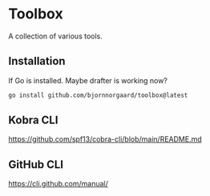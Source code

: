 # Toolbox
A collection of various tools.

## Installation
If Go is installed. Maybe drafter is working now?

```sh
go install github.com/bjornnorgaard/toolbox@latest
```

## Kobra CLI

https://github.com/spf13/cobra-cli/blob/main/README.md

## GitHub CLI 

https://cli.github.com/manual/
